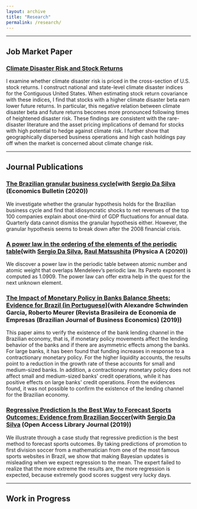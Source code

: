 ```yaml
---
layout: archive
title: "Research"
permalink: /research/
---
```


**** 

## Job Market Paper
### [Climate Disaster Risk and Stock Returns](https://github.com/murilors10/murilosilva.github.io/blob/master/files/draft_jmp.pdf)
I examine whether climate disaster risk is priced in the cross-section of U.S. stock returns. I construct national and state-level climate disaster indices for the Contiguous United States. When estimating stock return covariance with these indices, I find that stocks with a higher climate disaster beta earn lower future returns. In particular, this negative relation between climate disaster beta and future returns becomes more pronounced following times of heightened disaster risk. These findings are consistent with the rare-disaster literature and the asset pricing implications of demand for stocks with high potential to hedge against climate risk. I further show that geographically dispersed business operations and high cash holdings pay off when the market is concerned about climate change risk. 

**** 
## Journal Publications
### [The Brazilian granular business cycle](http://www.accessecon.com/Pubs/EB/2020/Volume40/EB-20-V40-I1-P40.pdf)(with [Sergio Da Silva](https://works.bepress.com/sergiodasilva/) (Economics Bulletin (2020))
We investigate whether the granular hypothesis holds for the Brazilian business cycle and find that idiosyncratic shocks to net revenues of the top 100 companies explain about one-third of GDP fluctuations for annual data. Quarterly data cannot dismiss the granular hypothesis either. However, the granular hypothesis seems to break down after the 2008 financial crisis.

### [A power law in the ordering of the elements of the periodic table](https://www.sciencedirect.com/science/article/pii/S0378437119319041)(with [Sergio Da Silva](https://works.bepress.com/sergiodasilva/), [Raul Matsushita](https://scholar.google.com.br/citations?user=RTj_IHsAAAAJ&hl=pt-BR) (Physica A (2020))
We discover a power law in the periodic table between atomic number and atomic weight that overlaps Mendeleev’s periodic law. Its Pareto exponent is computed as 1.0909. The power law can offer extra help in the quest for the next unknown element.

### [The Impact of Monetary Policy in Banks Balance Sheets: Evidence for Brazil (in Portuguese)](https://portalrevistas.ucb.br/index.php/rbee/article/view/10934)(with Alexandre Schwinden Garcia, Roberto Meurer (Revista Brasileira de Economia de Empresas (Brazilian Journal of Business Economics) (2019))
This paper aims to verify the existence of the bank lending channel in the Brazilian economy, that is, if monetary policy movements affect the lending behavior of the banks and if there are asymmetric effects among the banks. For large banks, it has been found that funding increases in response to a contractionary monetary policy. For the higher liquidity accounts, the results point to a reduction in the growth rate of these accounts for small and medium-sized banks. In addition, a contractionary monetary policy does not affect small and medium-sized banks' credit operations, while it has positive effects on large banks' credit operations. From the evidences found, it was not possible to confirm the existence of the lending channel for the Brazilian economy.

### [Regressive Prediction Is the Best Way to Forecast Sports Outcomes: Evidence from Brazilian Soccer](https://www.scirp.org/journal/paperinformation?paperid=90954)(with [Sergio Da Silva](https://works.bepress.com/sergiodasilva/) (Open Access Library Journal (2019))
We illustrate through a case study that regressive prediction is the best method to forecast sports outcomes. By taking predictions of promotion to first division soccer from a mathematician from one of the most famous sports websites in Brazil, we show that making Bayesian updates is misleading when we expect regression to the mean. The expert failed to realize that the more extreme the results are, the more regression is expected, because extremely good scores suggest very lucky days.


****
## Work in Progress


